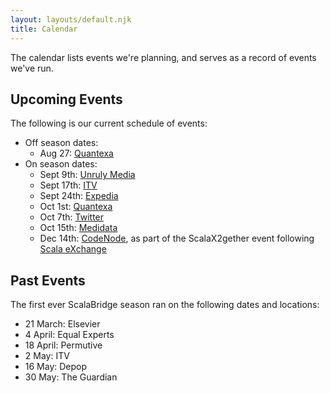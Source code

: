 ```yaml
---
layout: layouts/default.njk
title: Calendar
---
```

The calendar lists events we're planning, and serves as a record of events we've run.

## Upcoming Events

The following is our current schedule of events:

- Off season dates: 
  - Aug 27: [Quantexa](https://www.meetup.com/ScalaBridge-London/events/264124441/)
- On season dates:
  - Sept 9th: [Unruly Media](https://www.meetup.com/ScalaBridge-London/events/264245760/)
  - Sept 17th: [ITV](https://www.meetup.com/ScalaBridge-London/events/264336332/)
  - Sept 24th: [Expedia](https://www.meetup.com/ScalaBridge-London/events/264716127/)
  - Oct 1st: [Quantexa](https://www.meetup.com/ScalaBridge-London/events/264966773/)
  - Oct 7th: [Twitter](https://www.meetup.com/ScalaBridge-London/events/265319801/)
  - Oct 15th: [Medidata](https://www.meetup.com/ScalaBridge-London/events/265471279/)
  - Dec 14th: [CodeNode](https://skillsmatter.com/conferences/12510-scalax2gether-community-day-2019), as part of the ScalaX2gether event following [Scala eXchange](https://skillsmatter.com/conferences/11987-scala-exchange-london-2019)


## Past Events

The first ever ScalaBridge season ran on the following dates and locations:

* 21 March: Elsevier
* 4 April: Equal Experts
* 18 April: Permutive
* 2 May: ITV
* 16 May: Depop
* 30 May: The Guardian

[quantexa]: https://www.quantexa.com/

